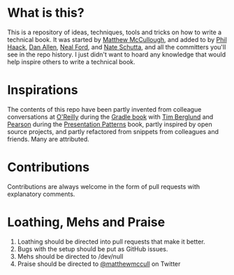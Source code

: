 # What is this?
This is a repository of ideas, techniques, tools and tricks on how to write a technical book. It was started by [Matthew McCullough](http://github.com/matthewmccullough), and added to by [Phil Haack](http://github.com/haacked), [Dan Allen](http://github.com/mojavelinux), [Neal Ford](http://github.com/nealford), and [Nate Schutta](http://github.com/ntschutta), and all the committers you'll see in the repo history. I just didn't want to hoard any knowledge that would help inspire others to write a technical book.

# Inspirations
The contents of this repo have been partly invented from colleague conversations at [O'Reilly](http://oreilly.com) during the [Gradle book](http://bit.ly/gradlebook1) with [Tim Berglund](http://augusttechnologygroup.com) and [Pearson](http://www.pearsoned.com) during the [Presentation Patterns](http://presentationpatterns.com) book, partly inspired by open source projects, and partly refactored from snippets from colleagues and friends. Many are attributed.

# Contributions
Contributions are always welcome in the form of pull requests with explanatory comments.

# Loathing, Mehs and Praise
1. Loathing should be directed into pull requests that make it better.
2. Bugs with the setup should be put as GitHub issues.
3. Mehs should be directed to /dev/null
4. Praise should be directed to [@matthewmccull](http://twitter.com/matthewmccull) on Twitter
